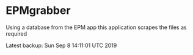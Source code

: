 # EPMgrabber
Using a database from the EPM app this application scrapes the files as required


Latest backup: Sun Sep 8 14:11:01 UTC 2019
